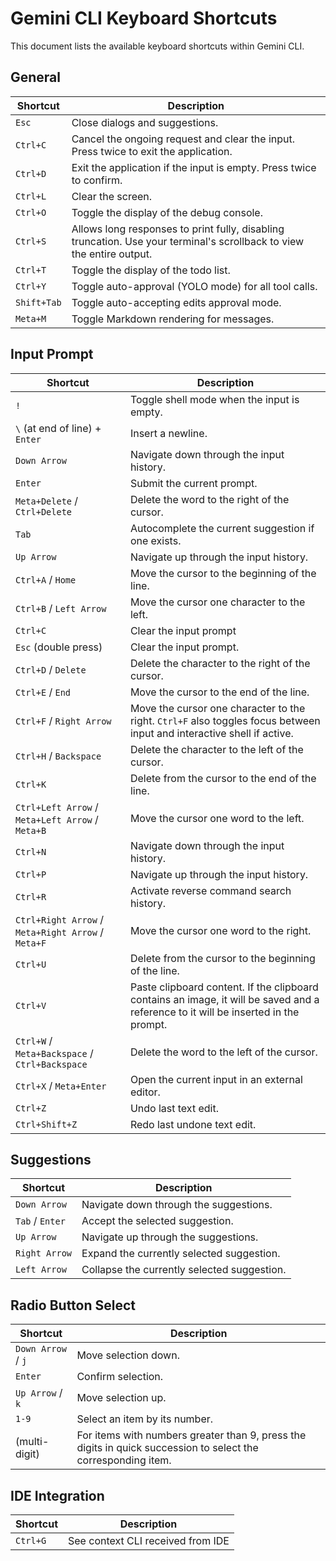 # Gemini CLI Keyboard Shortcuts

This document lists the available keyboard shortcuts within Gemini CLI.

## General

| Shortcut    | Description                                                                                                           |
| ----------- | --------------------------------------------------------------------------------------------------------------------- |
| `Esc`       | Close dialogs and suggestions.                                                                                        |
| `Ctrl+C`    | Cancel the ongoing request and clear the input. Press twice to exit the application.                                  |
| `Ctrl+D`    | Exit the application if the input is empty. Press twice to confirm.                                                   |
| `Ctrl+L`    | Clear the screen.                                                                                                     |
| `Ctrl+O`    | Toggle the display of the debug console.                                                                              |
| `Ctrl+S`    | Allows long responses to print fully, disabling truncation. Use your terminal's scrollback to view the entire output. |
| `Ctrl+T`    | Toggle the display of the todo list.                                                                                  |
| `Ctrl+Y`    | Toggle auto-approval (YOLO mode) for all tool calls.                                                                  |
| `Shift+Tab` | Toggle auto-accepting edits approval mode.                                                                            |
| `Meta+M`    | Toggle Markdown rendering for messages.                                                                               |

## Input Prompt

| Shortcut                                           | Description                                                                                                                         |
| -------------------------------------------------- | ----------------------------------------------------------------------------------------------------------------------------------- |
| `!`                                                | Toggle shell mode when the input is empty.                                                                                          |
| `\` (at end of line) + `Enter`                     | Insert a newline.                                                                                                                   |
| `Down Arrow`                                       | Navigate down through the input history.                                                                                            |
| `Enter`                                            | Submit the current prompt.                                                                                                          |
| `Meta+Delete` / `Ctrl+Delete`                      | Delete the word to the right of the cursor.                                                                                         |
| `Tab`                                              | Autocomplete the current suggestion if one exists.                                                                                  |
| `Up Arrow`                                         | Navigate up through the input history.                                                                                              |
| `Ctrl+A` / `Home`                                  | Move the cursor to the beginning of the line.                                                                                       |
| `Ctrl+B` / `Left Arrow`                            | Move the cursor one character to the left.                                                                                          |
| `Ctrl+C`                                           | Clear the input prompt                                                                                                              |
| `Esc` (double press)                               | Clear the input prompt.                                                                                                             |
| `Ctrl+D` / `Delete`                                | Delete the character to the right of the cursor.                                                                                    |
| `Ctrl+E` / `End`                                   | Move the cursor to the end of the line.                                                                                             |
| `Ctrl+F` / `Right Arrow`                           | Move the cursor one character to the right. `Ctrl+F` also toggles focus between input and interactive shell if active.                       |
| `Ctrl+H` / `Backspace`                             | Delete the character to the left of the cursor.                                                                                     |
| `Ctrl+K`                                           | Delete from the cursor to the end of the line.                                                                                      |
| `Ctrl+Left Arrow` / `Meta+Left Arrow` / `Meta+B`   | Move the cursor one word to the left.                                                                                               |
| `Ctrl+N`                                           | Navigate down through the input history.                                                                                            |
| `Ctrl+P`                                           | Navigate up through the input history.                                                                                              |
| `Ctrl+R`                                           | Activate reverse command search history.                                                                                            |
| `Ctrl+Right Arrow` / `Meta+Right Arrow` / `Meta+F` | Move the cursor one word to the right.                                                                                              |
| `Ctrl+U`                                           | Delete from the cursor to the beginning of the line.                                                                                |
| `Ctrl+V`                                           | Paste clipboard content. If the clipboard contains an image, it will be saved and a reference to it will be inserted in the prompt. |
| `Ctrl+W` / `Meta+Backspace` / `Ctrl+Backspace`     | Delete the word to the left of the cursor.                                                                                          |
| `Ctrl+X` / `Meta+Enter`                            | Open the current input in an external editor.                                                                                       |
| `Ctrl+Z`                                           | Undo last text edit.                                                                                                                |
| `Ctrl+Shift+Z`                                     | Redo last undone text edit.                                                                                                         |

## Suggestions

| Shortcut        | Description                                 |
| --------------- | ------------------------------------------- |
| `Down Arrow`    | Navigate down through the suggestions.      |
| `Tab` / `Enter` | Accept the selected suggestion.             |
| `Up Arrow`      | Navigate up through the suggestions.        |
| `Right Arrow`   | Expand the currently selected suggestion.   |
| `Left Arrow`    | Collapse the currently selected suggestion. |

## Radio Button Select

| Shortcut           | Description                                                                                                   |
| ------------------ | ------------------------------------------------------------------------------------------------------------- |
| `Down Arrow` / `j` | Move selection down.                                                                                          |
| `Enter`            | Confirm selection.                                                                                            |
| `Up Arrow` / `k`   | Move selection up.                                                                                            |
| `1-9`              | Select an item by its number.                                                                                 |
| (multi-digit)      | For items with numbers greater than 9, press the digits in quick succession to select the corresponding item. |

## IDE Integration

| Shortcut | Description                       |
| -------- | --------------------------------- |
| `Ctrl+G` | See context CLI received from IDE |
